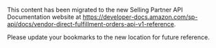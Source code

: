 This content has been migrated to the new Selling Partner API Documentation website at https://developer-docs.amazon.com/sp-api/docs/vendor-direct-fulfillment-orders-api-v1-reference.

Please update your bookmarks to the new location for future reference.
